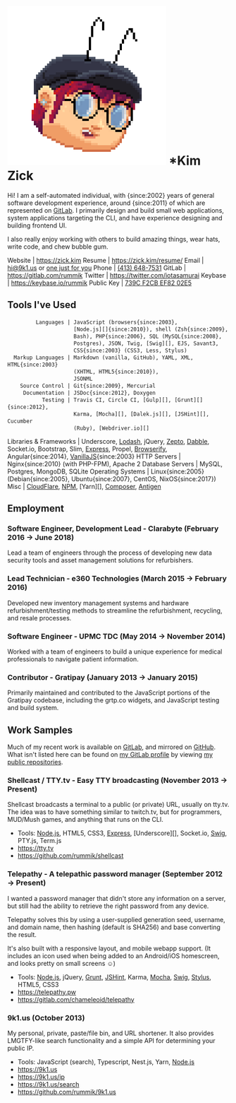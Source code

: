  ![me :D](me.png) *Kim Zick
============================
Hi!  I am a self-automated individual, with {since:2002} years of general
software development experience, around {since:2011} of which are represented
on [GitLab](https://gitlab.com/rummik).  I primarily design and build small web
applications, system applications targeting the CLI, and have experience
designing and building frontend UI.

I also really enjoy working with others to build amazing things, wear hats,
write code, and chew bubble gum.

<!--
  Incidientally, I also try to avoid buzzwords, which is why you don't see
  'self-motivated', 'driven', 'full-stack', etc.  Those terms probably apply,
  but I feel they attract the wrong kind of employer.  Also, this comment has
  the fun effect of those keywords showing up when I'm being searched for. ;)
-->

   Website | <https://zick.kim>
    Resume | <https://zick.kim/resume/>
     Email | <hi@9k1.us> or [one just for you](https://9k1.us)
     Phone | [(413) 648-7531](tel:413-648-7531)
    GitLab | <https://gitlab.com/rummik>
   Twitter | <https://twitter.com/iotasamurai>
   Keybase | <https://keybase.io/rummik>
Public Key | [739C F2CB EF82 02E5](https://zick.kim/rummik.asc)


 Tools I've Used
-----------------
             Languages | JavaScript (browsers{since:2003},
                         [Node.js][]{since:2010}), shell (Zsh{since:2009},
                         Bash), PHP{since:2006}, SQL (MySQL{since:2008},
                         Postgres), JSON, Twig, [Swig][], EJS, Savant3,
                         CSS{since:2003} (CSS3, Less, Stylus)
      Markup Languages | Markdown (vanilla, GitHub), YAML, XML, HTML{since:2003}
                         (XHTML, HTML5{since:2010}),
                         JSONML
        Source Control | Git{since:2009}, Mercurial
         Documentation | JSDoc{since:2012}, Doxygen
               Testing | Travis CI, Circle CI, [Gulp][], [Grunt][]{since:2012},
                         Karma, [Mocha][], [Dalek.js][], [JSHint][], Cucumber
                         (Ruby), [Webdriver.io][]
Libraries & Frameworks | Underscore, [Lodash][], jQuery, [Zepto][], [Dabble][],
                         Socket.io, Bootstrap, Slim, [Express][], Propel,
                         [Browserify][], Angular{since:2014},
                         [VanillaJS][]{since:2003}
          HTTP Servers | Nginx{since:2010} (with PHP-FPM), Apache 2
      Database Servers | MySQL, Postgres, MongoDB, SQLite
     Operating Systems | Linux{since:2005} (Debian{since:2005},
                         Ubuntu{since:2007}, CentOS, NixOS{since:2017})
                  Misc | [CloudFlare][], [NPM][], [Yarn][], [Composer][],
                         [Antigen][]


<!--
  Your company develops open source software?
  I totally want to work there!
-->

 Employment
------------

### Software Engineer, Development Lead - Clarabyte (February 2016 → June 2018)
Lead a team of engineers through the process of developing new data security
tools and asset management solutions for refurbishers.

### Lead Technician - e360 Technologies (March 2015 → February 2016)
Developed new inventory management systems and hardware refurbishment/testing
methods to streamline the refurbishment, recycling, and resale processes.

### Software Engineer - UPMC TDC (May 2014 → November 2014)
Worked with a team of engineers to build a unique experience for medical
professionals to navigate patient information.

### Contributor - Gratipay (January 2013 → January 2015)
Primarily maintained and contributed to the JavaScript portions of the
Gratipay codebase, including the grtp.co widgets, and JavaScript testing and
build system.


 Work Samples
--------------
Much of my recent work is available on [GitLab][my GitLab profile], and mirrored
on [GitHub][my GitHub profile].  What isn't listed here can be found on [my
GitLab profile][] by viewing [my public repositories][].

[my GitLab profile]: https://gitlab.com/rummik
[my GitHub profile]: https://github.com/rummik
[my public repositories]: https://gitlab.com/zick.kim

### Shellcast / TTY.tv - Easy TTY broadcasting (November 2013 → Present)
Shellcast broadcasts a terminal to a public (or private) URL, usually on tty.tv.
The idea was to have something similar to twitch.tv, but for programmers,
MUD/Mush games, and anything that runs on the CLI.

- Tools: [Node.js][], HTML5, CSS3, [Express][], [Underscore][], Socket.io,
  [Swig][], PTY.js, Term.js
- <https://tty.tv>
- <https://github.com/rummik/shellcast>

### Telepathy - A telepathic password manager (September 2012 → Present)
I wanted a password manager that didn't store any information on a server,
but still had the ability to retrieve the right password from any device.

Telepathy solves this by using a user-supplied generation seed, username, and
domain name, then hashing (default is SHA256) and base converting the result.

It's also built with a responsive layout, and mobile webapp support.  (It
includes an icon used when being added to an Android/iOS homescreen, and looks
pretty on small screens ☺)

- Tools: [Node.js][], jQuery, [Grunt][], [JSHint][], Karma, [Mocha][], [Swig][],
  [Stylus][], HTML5, CSS3
- <https://telepathy.pw>
- <https://gitlab.com/chameleoid/telepathy>


### 9k1.us (October 2013) <!-- IT'S OVER 9000! -->
My personal, private, paste/file bin, and URL shortener.  It also provides
LMGTFY-like search functionality and a simple API for determining your public
IP.

- Tools: JavaScript (search), Typescript, Nest.js, Yarn, [Node.js][]
- <https://9k1.us>
- <https://9k1.us/ip>
- <https://9k1.us/search>
- <https://github.com/rummik/9k1.us>

<!-- LINKS!  ALL THE LINKS! -->

[Antigen]: https://github.com/zsh-users/antigen
[Browserify]: http://browserify.org/
[CloudFlare]: https://www.cloudflare.com/
[Composer]: https://getcomposer.org/
[Dabble]: https://github.com/nramenta/dabble
[Dalek.js]: http://dalekjs.com/
[Express]: http://expressjs.com/
[Git]: http://git-scm.com/
[Grunt]: http://gruntjs.com/
[Gulp]: http://gulpjs.com/
[JSHint]: http://jshint.com/
[Lodash]: https://lodash.com/
[Mocha]: http://mochajs.org/
[NPM]: https://www.npmjs.org/
[Node.js]: http://nodejs.org/
[Stylus]: https://learnboost.github.io/stylus/ 
[Swig]: https://paularmstrong.github.io/swig/
[VanillaJS]: http://vanilla-js.com/
[Webdriver.io]: http://webdriver.io/
[Zepto]: http://zeptojs.com/

<!-- vim: set spell wrap tw=80 lbr ft=markdown sw=2 ts=2 et fdm=marker : -->
